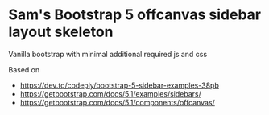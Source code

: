 # Sam's Bootstrap 5 offcanvas sidebar layout skeleton

Vanilla bootstrap with minimal additional required js and css

Based on 
* https://dev.to/codeply/bootstrap-5-sidebar-examples-38pb
* https://getbootstrap.com/docs/5.1/examples/sidebars/
* https://getbootstrap.com/docs/5.1/components/offcanvas/